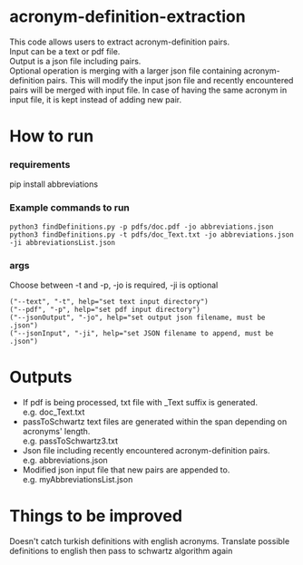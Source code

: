 # acronym-definition-extraction
This code allows users to extract acronym-definition pairs.\
Input can be a text or pdf file.\
Output is a json file including pairs.\
Optional operation is merging with a larger json file containing acronym-definition pairs. This will modify the input json file and recently encountered pairs will be merged with input file. In case of having the same acronym in input file, it is kept instead of adding new pair.

# How to run

### requirements
pip install abbreviations

### Example commands to run
```
python3 findDefinitions.py -p pdfs/doc.pdf -jo abbreviations.json
python3 findDefinitions.py -t pdfs/doc_Text.txt -jo abbreviations.json -ji abbreviationsList.json
```

### args
Choose between -t and -p, -jo is required, -ji is optional
```
("--text", "-t", help="set text input directory")
("--pdf", "-p", help="set pdf input directory")
("--jsonOutput", "-jo", help="set output json filename, must be .json")
("--jsonInput", "-ji", help="set JSON filename to append, must be .json")
```




# Outputs
- If pdf is being processed, txt file with \_Text suffix is generated.\
e.g. doc_Text.txt
- passToSchwartz text files are generated within the span depending on acronyms' length.\
e.g. passToSchwartz3.txt
- Json file including recently encountered acronym-definition pairs.\
e.g. abbreviations.json
- Modified json input file that new pairs are appended to. \
e.g. myAbbreviationsList.json


# Things to be improved
Doesn't catch turkish definitions with english acronyms. Translate possible definitions to english then pass to schwartz algorithm again

